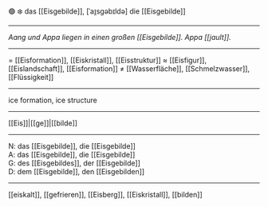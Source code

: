 🟢 ❄️ das [[Eisgebilde]], [ˈaɪ̯sɡəbɪldə]
die [[Eisgebilde]]

---
_Aang und Appa liegen in einen großen [[Eisgebilde]]. Appa [[jault]]._

---
= [[Eisformation]], [[Eiskristall]], [[Eisstruktur]]
≈ [[Eisfigur]], [[Eislandschaft]], [[Eisformation]]
≠ [[Wasserfläche]], [[Schmelzwasser]], [[Flüssigkeit]]

---
ice formation, ice structure

---
[[Eis]]|[[ge]]|[[bilde]]

---
N: das [[Eisgebilde]], die [[Eisgebilde]]  
A: das [[Eisgebilde]], die [[Eisgebilde]]  
G: des [[Eisgebildes]], der [[Eisgebilde]]  
D: dem [[Eisgebilde]], den [[Eisgebilden]]  

---
[[eiskalt]], [[gefrieren]], [[Eisberg]], [[Eiskristall]], [[bilden]]